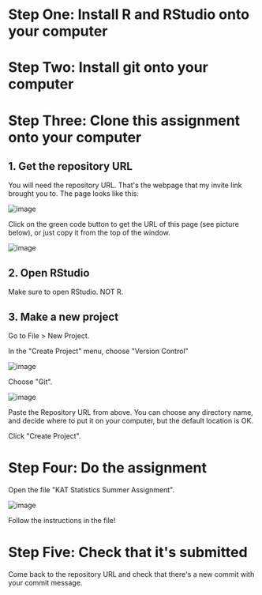 # Step One: Install R and RStudio onto your computer

# Step Two: Install git onto your computer

# Step Three: Clone this assignment onto your computer

## 1. Get the repository URL

You will need the repository URL. That's the webpage that my invite link brought you to. The page looks like this:

![image](https://github.com/user-attachments/assets/f02a88b3-726c-4439-aac7-2d29c1134d96)

Click on the green code button to get the URL of this page (see picture below), or just copy it from the top of the window.

![image](https://github.com/user-attachments/assets/95ee97ff-1fa1-40e3-8ba5-7a1714ae7702)

## 2. Open RStudio

Make sure to open RStudio. NOT R.

## 3. Make a new project

Go to File > New Project.

In the "Create Project" menu, choose "Version Control"

![image](https://github.com/user-attachments/assets/a6d630f9-4a24-4c4a-9f73-85fd48e7fff7)

Choose "Git".

![image](https://github.com/user-attachments/assets/eccc8fda-bb62-46e0-8632-95d2346484bc)

Paste the Repository URL from above. You can choose any directory name, and decide where to put it on your computer, but the default location is OK.

Click "Create Project".

# Step Four: Do the assignment

Open the file "KAT Statistics Summer Assignment".

![image](https://github.com/user-attachments/assets/34de38ec-c4cb-4914-8143-78b640b37a81)

Follow the instructions in the file!

# Step Five: Check that it's submitted

Come back to the repository URL and check that there's a new commit with your commit message.
